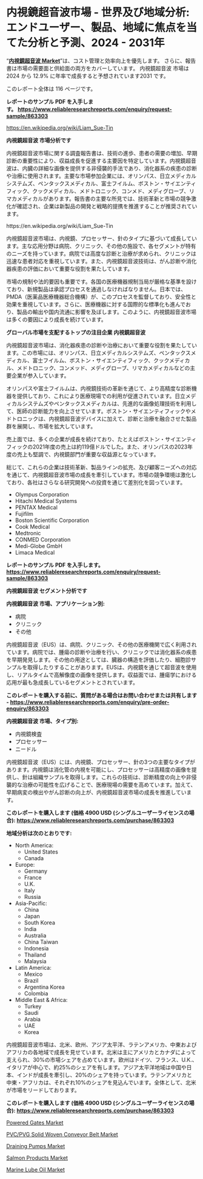 <p><h1>内視鏡超音波市場 - 世界及び地域分析: エンドユーザー、製品、地域に焦点を当てた分析と予測、2024 - 2031年</h1></p><p>&ldquo;<strong><a href="https://www.reliableresearchreports.com/endoscopy-ultrasound-r863303?utm_campaign=107&utm_medium=9&utm_source=Github&utm_content=ia&utm_term=10102024&utm_id=endoscopy-ultrasound">内視鏡超音波 Market</a></strong>&rdquo;は、コスト管理と効率向上を優先します。 さらに、報告書は市場の需要面と供給面の両方をカバーしています。 内視鏡超音波 市場は 2024 から 12.9% に年率で成長すると予想されています2031 です。</p>
<p>このレポート全体は 116 ページです。</p>
<p><strong>レポートのサンプル PDF を入手します。&nbsp;<a href="https://www.reliableresearchreports.com/enquiry/request-sample/863303?utm_campaign=107&utm_medium=9&utm_source=Github&utm_content=ia&utm_term=10102024&utm_id=endoscopy-ultrasound">https://www.reliableresearchreports.com/enquiry/request-sample/863303</a></strong></p>
<p><a href="https://en.wikipedia.org/wiki/Liam_Sue-Tin?utm_campaign=107&utm_medium=9&utm_source=Github&utm_content=ia&utm_term=10102024&utm_id=endoscopy-ultrasound">https://en.wikipedia.org/wiki/Liam_Sue-Tin</a></p>
<p><strong>内視鏡超音波 市場分析です</strong></p>
<p><p>内視鏡超音波市場に関する調査報告書は、技術の進歩、患者の需要の増加、早期診断の重要性により、収益成長を促進する主要因を特定しています。内視鏡超音波は、内臓の詳細な画像を提供する非侵襲的手法であり、消化器系の疾患の診断や治療に使用されます。主要な市場参加企業には、オリンパス、日立メディカルシステムズ、ペンタックスメディカル、富士フイルム、ボストン・サイエンティフィック、クックメディカル、メドトロニック、コンメド、メディグローブ、リマカメディカルがあります。報告書の主要な所見では、技術革新と市場の競争激化が確認され、企業は新製品の開発と戦略的提携を推進することが推奨されています。</p></p>
<p>https://en.wikipedia.org/wiki/Liam_Sue-Tin</p>
<p><p>内視鏡超音波市場は、内視鏡、プロセッサー、針のタイプに基づいて成長しています。主な応用分野は病院、クリニック、その他の施設で、各セグメントが特有のニーズを持っています。病院では高度な診断と治療が求められ、クリニックは迅速な患者対応を重視しています。また、内視鏡超音波技術は、がん診断や消化器疾患の評価において重要な役割を果たしています。</p><p>市場の規制や法的要因も重要です。各国の医療機器規制当局が厳格な基準を設けており、新規製品は承認プロセスを通過しなければなりません。日本では、PMDA（医薬品医療機器総合機構）が、このプロセスを監督しており、安全性と効果を重視しています。さらに、医療機器に対する国際的な標準化も進んでおり、製品の輸出や国内流通に影響を及ぼします。このように、内視鏡超音波市場は多くの要因により成長を続けています。</p></p>
<p><strong>グローバル市場を支配するトップの注目企業 内視鏡超音波</strong></p>
<p><p>内視鏡超音波市場は、消化器疾患の診断や治療において重要な役割を果たしています。この市場には、オリンパス、日立メディカルシステムズ、ペンタックスメディカル、富士フイルム、ボストン・サイエンティフィック、クックメディカル、メドトロニック、コンメッド、メディグローブ、リマカメディカルなどの主要企業が参入しています。</p><p>オリンパスや富士フイルムは、内視鏡技術の革新を通じて、より高精度な診断機器を提供しており、これにより医療現場での利用が促進されています。日立メディカルシステムズやペンタックスメディカルは、先進的な画像処理技術を利用して、医師の診断能力を向上させています。ボストン・サイエンティフィックやメドトロニックは、内視鏡超音波デバイスに加えて、診断と治療を融合させた製品群を展開し、市場を拡大しています。</p><p>売上面では、多くの企業が成長を続けており、たとえばボストン・サイエンティフィックの2021年度の売上は約119億ドルでした。また、オリンパスの2023年度の売上も堅調で、内視鏡部門が重要な収益源となっています。</p><p>総じて、これらの企業は技術革新、製品ラインの拡充、及び顧客ニーズへの対応を通じて、内視鏡超音波市場の成長を牽引しています。市場の競争環境は激化しており、各社はさらなる研究開発への投資を通じて差別化を図っています。</p></p>
<p><ul><li>Olympus Corporation</li><li>Hitachi Medical Systems</li><li>PENTAX Medical</li><li>Fujifilm</li><li>Boston Scientific Corporation</li><li>Cook Medical</li><li>Medtronic</li><li>CONMED Corporation</li><li>Medi-Globe GmbH</li><li>Limaca Medical</li></ul></p>
<p><strong>レポートのサンプル PDF を入手します。 <a href="https://www.reliableresearchreports.com/enquiry/request-sample/863303?utm_campaign=107&utm_medium=9&utm_source=Github&utm_content=ia&utm_term=10102024&utm_id=endoscopy-ultrasound">https://www.reliableresearchreports.com/enquiry/request-sample/863303</a></strong></p>
<p><strong>内視鏡超音波 セグメント分析です</strong></p>
<p><strong>内視鏡超音波 市場、アプリケーション別:</strong></p>
<p><ul><li>病院</li><li>クリニック</li><li>その他</li></ul></p>
<p><p>内視鏡超音波（EUS）は、病院、クリニック、その他の医療機関で広く利用されています。病院では、腫瘍の診断や治療を行い、クリニックでは消化器系の疾患を早期発見します。その他の用途としては、臓器の構造を評価したり、細胞診サンプルを取得したりすることがあります。EUSは、内視鏡を通じて超音波を使用し、リアルタイムで高解像度の画像を提供します。収益面では、腫瘍学における応用が最も急成長しているセグメントとされています。</p></p>
<p><strong>このレポートを購入する前に、質問がある場合はお問い合わせまたは共有します - <a href="https://www.reliableresearchreports.com/enquiry/pre-order-enquiry/863303?utm_campaign=107&utm_medium=9&utm_source=Github&utm_content=ia&utm_term=10102024&utm_id=endoscopy-ultrasound">https://www.reliableresearchreports.com/enquiry/pre-order-enquiry/863303</a></strong></p>
<p><strong>内視鏡超音波 市場、タイプ別:</strong></p>
<p><ul><li>内視鏡検査</li><li>プロセッサー</li><li>ニードル</li></ul></p>
<p><p>内視鏡超音波（EUS）には、内視鏡、プロセッサー、針の3つの主要なタイプがあります。内視鏡は消化管の内視を可能にし、プロセッサーは高精度の画像を提供し、針は組織サンプルを取得します。これらの技術は、診断精度の向上や非侵襲的な治療の可能性を広げることで、医療現場の需要を高めています。加えて、早期病変の検出やがん診断の向上が、内視鏡超音波市場の成長を推進しています。</p></p>
<p><strong>このレポートを購入します (価格 4900 USD (シングルユーザーライセンスの場合): <a href="https://www.reliableresearchreports.com/purchase/863303?utm_campaign=107&utm_medium=9&utm_source=Github&utm_content=ia&utm_term=10102024&utm_id=endoscopy-ultrasound">https://www.reliableresearchreports.com/purchase/863303</a></strong></p>
<p><strong>地域分析は次のとおりです:</strong></p>
<p><ul>
    <li>
        North America:
        <ul>
            <li>United States</li>
            <li>Canada</li>
        </ul>
    </li>
    <li>
        Europe:
        <ul>
            <li>Germany</li>
            <li>France</li>
            <li>U.K.</li>
            <li>Italy</li>
            <li>Russia</li>
        </ul>
    </li>
    <li>
        Asia-Pacific:
        <ul>
            <li>China</li>
            <li>Japan</li>
            <li>South Korea</li>
            <li>India</li>
            <li>Australia</li>
            <li>China Taiwan</li>
            <li>Indonesia</li>
            <li>Thailand</li>
            <li>Malaysia</li>
        </ul>
    </li>
    <li>
        Latin America:
        <ul>
            <li>Mexico</li>
            <li>Brazil</li>
            <li>Argentina Korea</li>
            <li>Colombia</li>
        </ul>
    </li>
    <li>
        Middle East & Africa:
        <ul>
            <li>Turkey</li>
            <li>Saudi</li>
            <li>Arabia</li>
            <li>UAE</li>
            <li>Korea</li>
        </ul>
    </li>
    </ul></p>
<p><p>内視鏡超音波市場は、北米、欧州、アジア太平洋、ラテンアメリカ、中東およびアフリカの各地域で成長を見せています。北米は主にアメリカとカナダによって支えられ、30%の市場シェアを占めています。欧州はドイツ、フランス、U.K.、イタリアが中心で、約25%のシェアを有します。アジア太平洋地域は中国や日本、インドが成長を牽引し、20%のシェアを持っています。ラテンアメリカと中東・アフリカは、それぞれ10%のシェアを見込んでいます。全体として、北米が市場をリードしております。</p></p>
<p><strong>このレポートを購入します (価格 4900 USD (シングルユーザーライセンスの場合): <a href="https://www.reliableresearchreports.com/purchase/863303?utm_campaign=107&utm_medium=9&utm_source=Github&utm_content=ia&utm_term=10102024&utm_id=endoscopy-ultrasound">https://www.reliableresearchreports.com/purchase/863303</a></strong></p>
<p><p><a href="https://github.com/JamesCox407/Market-Research-Report-List-1/blob/main/powered-gates-market.md?utm_campaign=107&utm_medium=9&utm_source=Github&utm_content=ia&utm_term=10102024&utm_id=endoscopy-ultrasound">Powered Gates Market</a></p><p><a href="https://github.com/tacitam515l/Market-Research-Report-List-1/blob/main/pvcpvg-solid-woven-conveyor-belt-market.md?utm_campaign=107&utm_medium=9&utm_source=Github&utm_content=ia&utm_term=10102024&utm_id=endoscopy-ultrasound">PVC/PVG Solid Woven Conveyor Belt Market</a></p><p><a href="https://www.linkedin.com/pulse/driving-factors-behind-draining-pumps-market-trends-pwjpc?utm_campaign=107&utm_medium=9&utm_source=Github&utm_content=ia&utm_term=10102024&utm_id=endoscopy-ultrasound">Draining Pumps Market</a></p><p><a href="https://issuu.com/reportprime-2/docs/salmon-products-market-size-2030.pp_24a00010932235?utm_campaign=107&utm_medium=9&utm_source=Github&utm_content=ia&utm_term=10102024&utm_id=endoscopy-ultrasound">Salmon Products Market</a></p><p><a href="https://www.linkedin.com/pulse/marine-lube-oil-market-global-share-ranking-overall-sales-demand-nj0qe?utm_campaign=107&utm_medium=9&utm_source=Github&utm_content=ia&utm_term=10102024&utm_id=endoscopy-ultrasound">Marine Lube Oil Market</a></p></p>
